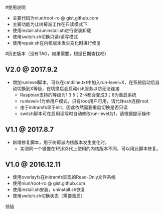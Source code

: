 #使用说明
- 主要代码为niun/root-ro @ gist.github.com
- 主要功能为让树莓派工作在只读模式下
- 使用install.sh/uninstall.sh进行安装卸载
- 使用switch.sh切换只读/读写模式
- 使用repair.sh在内核版本发生变化时进行修复

#历史版本（没有TAG，如果需要，根据日期查找吧）
## V2.0 @ 2017.9.2

- 增加runlevel脚本，可以在cmdline.txt中加入run-level=X，在系统启动后自动切换到X等级，在切换后会启动ssh服务以防无法连接
   - Raspbian支持的等级为1 3 5；2-4都会变成3；6为重启系统
   - runlevel=1为单用户模式，只有root用户可用，请允许ssh连接root
   - 由于initramfs早于init，因此依然需要重启切换是否只读
   - switch脚本可在启用读写时自动修改run-level为1，请根据提示操作

## V1.1 @ 2017.8.7

- 新增修复脚本，用于树莓派内核版本发生变化时。
   - 实测同一个镜像在1代和3代上使用的内核版本不同，可以用此脚本修复。

## V1.0 @ 2016.12.11

- 使用overlayfs在initramfs实现的Read-Only文件系统
- 使用niun/root-ro @ gist.github.com
- 使用install.sh安装，uninstall.sh恢复
- 使用switch.sh切换状态（需要重启）


翁喆
